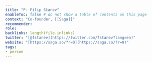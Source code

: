```yaml
---
title: "P- Filip Stanev"
enableToc: false # do not show a table of contents on this page
context: "Co-founder, [[Saga]]"
recommender:
role:
backlinks: length(file.inlinks) 
twitter: "[@fstanev](https://twitter.com/fstanev?lang=en)"
website: "[https://saga.so/?r=0](https://saga.so/?r=0)"
tags:
- person
---
```


